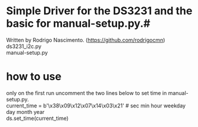 
# Simple Driver for the DS3231 and the basic for manual-setup.py.#  
Written by Rodrigo Nascimento. (https://github.com/rodrigocmn)   
ds3231_i2c.py   
manual-setup.py

# how to use #  
only on the first run uncomment the two lines below to set time in manual-setup.py.  
current_time = b'\x38\x09\x12\x07\x14\x03\x21' # sec min hour weekday day month year   
ds.set_time(current_time)

